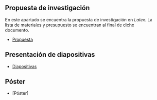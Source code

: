 ## Propuesta de investigación

En este apartado se encuentra la propuesta de investigación en *Latex*. La lista de materiales y presupuesto se encuentran al final de dicho documento.

+ [Propuesta](https://www.overleaf.com/read/tcvqpgdsthwb)

## Presentación de diapositivas

+ [Diapositivas](https://docs.google.com/presentation/d/12KK68R9MVkyCp-CoyblWRyNbNs8SdRme/edit?usp=sharing&ouid=102966137906947863141&rtpof=true&sd=true)

## Póster

+ [Póster]
